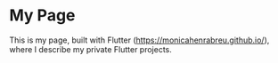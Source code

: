 # My Page

This is my page, built with Flutter (https://monicahenrabreu.github.io/), where I describe my private Flutter projects.
